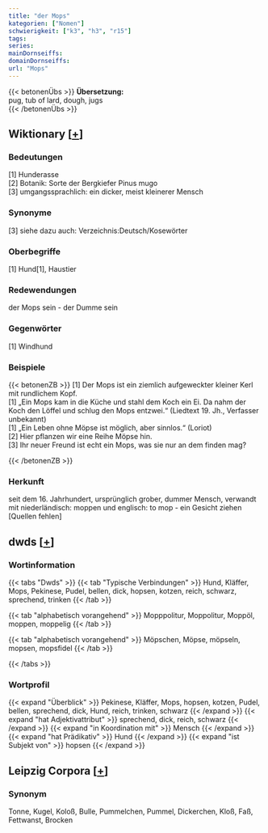 ```yaml
---
title: "der Mops"
kategorien: ["Nomen"]
schwierigkeit: ["k3", "h3", "r15"]
tags:
series:
mainDornseiffs:
domainDornseiffs:
url: "Mops"
---
```


{{< betonenÜbs >}}
**Übersetzung:**  
pug, tub of lard, dough, jugs  
{{< /betonenÜbs >}}

## Wiktionary [[+](https://de.wiktionary.org/wiki/Mops)]

### Bedeutungen
[1] Hunderasse  
[2] Botanik: Sorte der Bergkiefer Pinus mugo  
[3] umgangssprachlich: ein dicker, meist kleinerer Mensch  

### Synonyme
[3] siehe dazu auch: Verzeichnis:Deutsch/Kosewörter  

### Oberbegriffe
[1] Hund[1], Haustier  

### Redewendungen
der Mops sein - der Dumme sein  

### Gegenwörter
[1] Windhund  

### Beispiele
{{< betonenZB >}}
[1] Der Mops ist ein ziemlich aufgeweckter kleiner Kerl mit rundlichem Kopf.  
[1] „Ein Mops kam in die Küche und stahl dem Koch ein Ei. Da nahm der Koch den Löffel und schlug den Mops entzwei.“ (Liedtext 19. Jh., Verfasser unbekannt)  
[1] „Ein Leben ohne Möpse ist möglich, aber sinnlos.“ (Loriot)  
[2] Hier pflanzen wir eine Reihe Möpse hin.  
[3] Ihr neuer Freund ist echt ein Mops, was sie nur an dem finden mag?  

{{< /betonenZB >}}
### Herkunft
seit dem 16. Jahrhundert, ursprünglich grober, dummer Mensch, verwandt mit niederländisch: moppen und englisch: to mop - ein Gesicht ziehen [Quellen fehlen]  



## dwds [[+](https://www.dwds.de/wb/Mops)]

### Wortinformation
{{< tabs "Dwds" >}}
{{< tab "Typische Verbindungen" >}}
Hund, Kläffer, Mops, Pekinese, Pudel, bellen, dick, hopsen, kotzen, reich, schwarz, sprechend, trinken
{{< /tab >}}

{{< tab "alphabetisch vorangehend" >}}
Mopppolitur, Moppolitur, Moppöl, moppen, moppelig
{{< /tab >}}

{{< tab "alphabetisch vorangehend" >}}
Möpschen, Möpse, möpseln, mopsen, mopsfidel
{{< /tab >}}

{{< /tabs >}}

### Wortprofil
{{< expand "Überblick" >}} Pekinese, Kläffer, Mops, hopsen, kotzen, Pudel, bellen, sprechend, dick, Hund, reich, trinken, schwarz {{< /expand >}}
{{< expand "hat Adjektivattribut" >}} sprechend, dick, reich, schwarz {{< /expand >}}
{{< expand "in Koordination mit" >}} Mensch {{< /expand >}}
{{< expand "hat Prädikativ" >}} Hund {{< /expand >}}
{{< expand "ist Subjekt von" >}} hopsen {{< /expand >}}

## Leipzig Corpora [[+](https://corpora.uni-leipzig.de/en/res?word=Mops&corpusId=deu_newscrawl-public_2018)]


### Synonym
Tonne, Kugel, Koloß, Bulle, Pummelchen, Pummel, Dickerchen, Kloß, Faß, Fettwanst, Brocken

